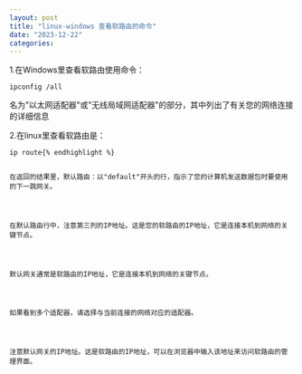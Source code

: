 ```yaml
---
layout: post
title: "linux-windows 查看软路由的命令"
date: "2023-12-22"
categories: 
---
```

<p>1.在Windows里查看软路由使用命令：</p>

<pre>
<code>ipconfig /all</code>
</pre>

<p>名为&quot;以太网适配器&quot;或&quot;无线局域网适配器&quot;的部分，其中列出了有关您的网络连接的详细信息</p>

<p>2.在linux里查看软路由是：</p>

<pre>
<code>ip route{% endhighlight %}

<p>在返回的结果里，默认路由：以&quot;default&quot;开头的行，指示了您的计算机发送数据包时要使用的下一跳网关。</p>

<p>在默认路由行中，注意第三列的IP地址。这是您的软路由的IP地址，它是连接本机到网络的关键节点。</p>

<p>默认网关通常是软路由的IP地址，它是连接本机到网络的关键节点。</p>

<p>如果看到多个适配器，请选择与当前连接的网络对应的适配器。</p>

<p>注意默认网关的IP地址。这是软路由的IP地址，可以在浏览器中输入该地址来访问软路由的管理界面。</p>

<p>&nbsp;</p>

